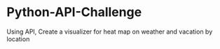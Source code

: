 # Python-API-Challenge
Using API, Create a visualizer for heat map on weather and vacation by location
